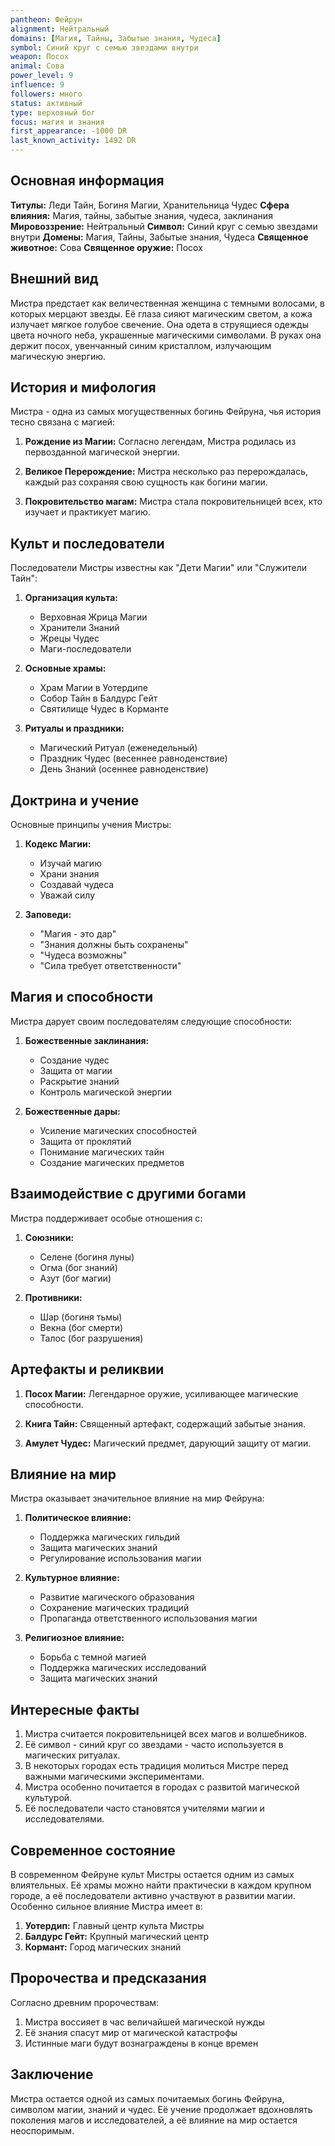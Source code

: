 ```yaml
---
pantheon: Фейрун
alignment: Нейтральный
domains: [Магия, Тайны, Забытые знания, Чудеса]
symbol: Синий круг с семью звездами внутри
weapon: Посох
animal: Сова
power_level: 9
influence: 9
followers: много
status: активный
type: верховный бог
focus: магия и знания
first_appearance: -1000 DR
last_known_activity: 1492 DR
---
```


## Основная информация

**Титулы:** Леди Тайн, Богиня Магии, Хранительница Чудес
**Сфера влияния:** Магия, тайны, забытые знания, чудеса, заклинания
**Мировоззрение:** Нейтральный
**Символ:** Синий круг с семью звездами внутри
**Домены:** Магия, Тайны, Забытые знания, Чудеса
**Священное животное:** Сова
**Священное оружие:** Посох

## Внешний вид

Мистра предстает как величественная женщина с темными волосами, в которых мерцают звезды. Её глаза сияют магическим светом, а кожа излучает мягкое голубое свечение. Она одета в струящиеся одежды цвета ночного неба, украшенные магическими символами. В руках она держит посох, увенчанный синим кристаллом, излучающим магическую энергию.

## История и мифология

Мистра - одна из самых могущественных богинь Фейруна, чья история тесно связана с магией:

1. **Рождение из Магии:** Согласно легендам, Мистра родилась из первозданной магической энергии.

2. **Великое Перерождение:** Мистра несколько раз перерождалась, каждый раз сохраняя свою сущность как богини магии.

3. **Покровительство магам:** Мистра стала покровительницей всех, кто изучает и практикует магию.

## Культ и последователи

Последователи Мистры известны как "Дети Магии" или "Служители Тайн":

1. **Организация культа:**

   - Верховная Жрица Магии
   - Хранители Знаний
   - Жрецы Чудес
   - Маги-последователи

2. **Основные храмы:**

   - Храм Магии в Уотердипе
   - Собор Тайн в Балдурс Гейт
   - Святилище Чудес в Корманте

3. **Ритуалы и праздники:**
   - Магический Ритуал (еженедельный)
   - Праздник Чудес (весеннее равноденствие)
   - День Знаний (осеннее равноденствие)

## Доктрина и учение

Основные принципы учения Мистры:

1. **Кодекс Магии:**

   - Изучай магию
   - Храни знания
   - Создавай чудеса
   - Уважай силу

2. **Заповеди:**
   - "Магия - это дар"
   - "Знания должны быть сохранены"
   - "Чудеса возможны"
   - "Сила требует ответственности"

## Магия и способности

Мистра дарует своим последователям следующие способности:

1. **Божественные заклинания:**

   - Создание чудес
   - Защита от магии
   - Раскрытие знаний
   - Контроль магической энергии

2. **Божественные дары:**
   - Усиление магических способностей
   - Защита от проклятий
   - Понимание магических тайн
   - Создание магических предметов

## Взаимодействие с другими богами

Мистра поддерживает особые отношения с:

1. **Союзники:**

   - Селене (богиня луны)
   - Огма (бог знаний)
   - Азут (бог магии)

2. **Противники:**
   - Шар (богиня тьмы)
   - Векна (бог смерти)
   - Талос (бог разрушения)

## Артефакты и реликвии

1. **Посох Магии:** Легендарное оружие, усиливающее магические способности.

2. **Книга Тайн:** Священный артефакт, содержащий забытые знания.

3. **Амулет Чудес:** Магический предмет, дарующий защиту от магии.

## Влияние на мир

Мистра оказывает значительное влияние на мир Фейруна:

1. **Политическое влияние:**

   - Поддержка магических гильдий
   - Защита магических знаний
   - Регулирование использования магии

2. **Культурное влияние:**

   - Развитие магического образования
   - Сохранение магических традиций
   - Пропаганда ответственного использования магии

3. **Религиозное влияние:**
   - Борьба с темной магией
   - Поддержка магических исследований
   - Защита магических знаний

## Интересные факты

1. Мистра считается покровительницей всех магов и волшебников.
2. Её символ - синий круг со звездами - часто используется в магических ритуалах.
3. В некоторых городах есть традиция молиться Мистре перед важными магическими экспериментами.
4. Мистра особенно почитается в городах с развитой магической культурой.
5. Её последователи часто становятся учителями магии и исследователями.

## Современное состояние

В современном Фейруне культ Мистры остается одним из самых влиятельных. Её храмы можно найти практически в каждом крупном городе, а её последователи активно участвуют в развитии магии. Особенно сильное влияние Мистра имеет в:

1. **Уотердип:** Главный центр культа Мистры
2. **Балдурс Гейт:** Крупный магический центр
3. **Кормант:** Город магических знаний

## Пророчества и предсказания

Согласно древним пророчествам:

1. Мистра воссияет в час величайшей магической нужды
2. Её знания спасут мир от магической катастрофы
3. Истинные маги будут вознаграждены в конце времен

## Заключение

Мистра остается одной из самых почитаемых богинь Фейруна, символом магии, знаний и чудес. Её учение продолжает вдохновлять поколения магов и исследователей, а её влияние на мир остается неоспоримым.
